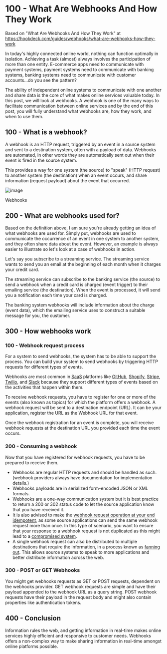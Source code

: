 # 100 - What Are Webhooks And How They Work

Based on "What Are Webhooks And How They Work" at https://hookdeck.com/guides/webhooks/what-are-webhooks-how-they-work

In today's highly connected online world, nothing can function optimally in isolation. Achieving a task (almost) always involves the participation of more than one entity. E-commerce apps need to communicate with payment systems, payment systems need to communicate with banking systems, banking systems need to communicate with customer accounts...do you see the pattern?

The ability of independent online systems to communicate with one another and share data is the core of what makes online services valuable today. In this post, we will look at webhooks. A webhook is one of the many ways to facilitate communication between online services and by the end of this post, you will fully understand what webhooks are, how they work, and when to use them.

## 100 - What is a webhook?

A webhook is an HTTP request, triggered by an event in a source system and sent to a destination system, often with a payload of data. Webhooks are automated, in other words they are automatically sent out when their event is fired in the source system.

This provides a way for one system (the source) to "speak" (HTTP request) to another system (the destination) when an event occurs, and share information (request payload) about the event that occurred.

![image](https://user-images.githubusercontent.com/12828104/148640616-63ca1e74-36d3-4172-b0f9-b45772756a8e.png)

Webhooks

## 200 - What are webhooks used for?

Based on the definition above, I am sure you're already getting an idea of what webhooks are used for. Simply put, webhooks are used to communicate the occurrence of an event in one system to another system, and they often share data about the event. However, an example is always easier to illustrate so let's look at a case of webhooks in action.

Let's say you subscribe to a streaming service. The streaming service wants to send you an email at the beginning of each month when it charges your credit card.

The streaming service can subscribe to the banking service (the source) to send a webhook when a credit card is charged (event trigger) to their emailing service (the destination). When the event is processed, it will send you a notification each time your card is charged.

The banking system webhooks will include information about the charge (event data), which the emailing service uses to construct a suitable message for you, the customer.

## 300 - How webhooks work

### 100 - Webhook request process

For a system to send webhooks, the system has to be able to support the process. You can build your system to send webhooks by triggering HTTP requests for different types of events.

Webhooks are most common in [SaaS](https://en.wikipedia.org/wiki/Software_as_a_service) platforms like [GitHub](https://docs.github.com/en/developers/webhooks-and-events/webhooks/about-webhooks), [Shopify](https://shopify.dev/api/admin/rest/reference/events/webhook), [Stripe](https://stripe.com/docs/webhooks), [Twilio](https://www.twilio.com/docs/usage/webhooks), and [Slack](https://slack.com/intl/en-ca/help/articles/115005265063-Incoming-webhooks-for-Slack) because they support different types of events based on the activities that happen within them.

To receive webhook requests, you have to register for one or more of the events (also known as topics) for which the platform offers a webhook. A webhook request will be sent to a destination endpoint (URL). It can be your application, register the URL as the Webhook URL for that event.

Once the webhook registration for an event is complete, you will receive webhook requests at the destination URL you provided each time the event occurs.

### 200 - Consuming a webhook

Now that you have registered for webhook requests, you have to be prepared to receive them.

- Webhooks are regular HTTP requests and should be handled as such. (webhook providers always have documentation for implementation details.)
- Webhooks payloads are in serialized form-encoded JSON or XML formats.
- Webhooks are a one-way communication system but it is best practice to return a 200 or 302 status code to let the source application know that you have received it.
- It is also advised to make the [webhook request operation at your end idempotent](https://hookdeck.com/guides/webhooks/implement-webhook-idempotency), as some source applications can send the same webhook request more than once. In this type of scenario, you want to ensure that your response to a webhook request is not duplicated as this might lead to a [compromised system](https://hookdeck.com/guides/webhooks/how-solve-webhook-data-integrity-issues).
- A single webhook request can also be distributed to multiple destinations that require the information, in a process known as [fanning out](https://hookdeck.com/guides/product/post/how-fan-out-webhooks-different-services). This allows source systems to speak to more applications and better distribute information across the web.

### 300 - POST or GET Webhooks

You might get webhooks requests as GET or POST requests, dependent on the webhooks provider. GET webhook requests are simple and have their payload appended to the webhook URL as a query string. POST webhook requests have their payload in the request body and might also contain properties like authentication tokens.

## 400 - Conclusion

Information rules the web, and getting information in real-time makes online services highly efficient and responsive to customer needs. Webhooks offers a non-complex way to make sharing information in real-time amongst online platforms possible.
